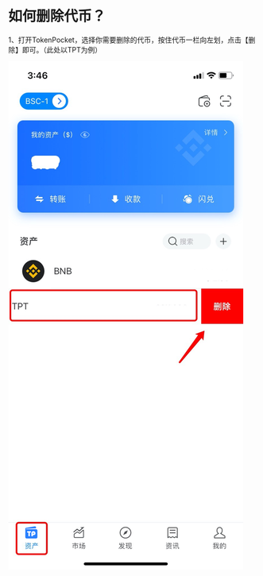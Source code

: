 # 如何删除代币？

1、打开TokenPocket，选择你需要删除的代币，按住代币一栏向左划，点击【删除】即可。（此处以TPT为例）

![](<../.gitbook/assets/1 (37) (1).png>)
